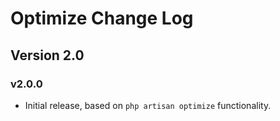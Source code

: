 Optimize Change Log
==============

## Version 2.0

### v2.0.0

* Initial release, based on `php artisan optimize` functionality.
